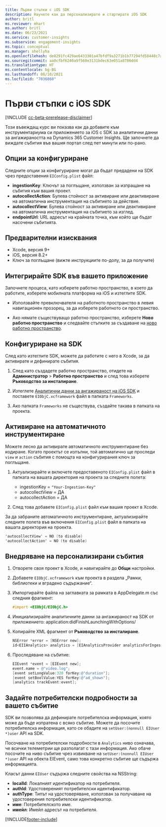 ```yaml
---
title: Първи стъпки с iOS SDK
description: Научете как да персонализирате и стартирате iOS SDK
author: britl
ms.reviewer: mhart
ms.author: britl
ms.date: 06/23/2021
ms.service: customer-insights
ms.subservice: engagement-insights
ms.topic: conceptual
ms.manager: shellyha
ms.openlocfilehash: de8291fc429ae6433301a47bfdf9a3271b1b77294fd58448c7aa6bd0783edc97
ms.sourcegitcommit: aa0cfbf6240a9f560e3131bdec63e051a8786dd4
ms.translationtype: HT
ms.contentlocale: bg-BG
ms.lasthandoff: 08/10/2021
ms.locfileid: "7036860"
---
```

# <a name="get-started-with-the-ios-sdk"></a>Първи стъпки с iOS SDK

[!INCLUDE [cc-beta-prerelease-disclaimer](includes/cc-beta-prerelease-disclaimer.md)]

Този въвеждащ курс ви показва как да добавите към инструментариума си приложението за iOS с SDK за аналитични данни за ангажираността на Dynamics 365 Customer Insights. Ще започнете да виждате събития във вашия портал след пет минути или по-рано.

## <a name="configuration-options"></a>Опции за конфигуриране

Следните опции за конфигуриране могат да бъдат предадени на SDK чрез предоставения `EIConfig.plist` файл:

- **ingestionKey**: Ключът за поглъщане, използван за изпращане на събития към вашия проект.
- **autocollectAction**: Булева стойност за активиране или деактивиране на автоматична инструментация на събитието за действие.
- **autocollectView**: Булева стойност за активиране или деактивиране на автоматична инструментация на събитието за изглед.
- **endpointUrl**: URL адресът на крайната точка, към който ще бъдат насочени събитията.

## <a name="prerequisites"></a>Предварителни изисквания

- Xcode, версия 9+
- iOS, версия 8.2+
- Ключ за поглъщане (вижте инструкциите по-долу, за да получите)

## <a name="integrate-the-sdk-into-your-application"></a>Интегрирайте SDK във вашето приложение

Започнете процеса, като изберете работно пространство, в което да работите, изберете мобилната платформа на iOS и изтеглите SDK.

- Използвайте превключвателя на работното пространство в левия навигационен прозорец, за да изберете работното си пространство.

- Ако нямате съществуващо работно пространство, изберете **Ново работно пространство** и следвайте стъпките за създаване на [ново работно пространство](create-workspace.md).

## <a name="configure-the-sdk"></a>Конфигуриране на SDK

След като изтеглите SDK, можете да работите с него в Xcode, за да активирате и дефинирате събития.

1. След като създадете работно пространство, отидете на **Администратор** > **Работно пространство** и след това изберете **Ръководство за инсталиране**.

1. Изтеглете [Аналитични данни за ангажираност на iOS SDK](https://download.pi.dynamics.com/sdk/EI-SDKs/ei-ios-sdk.zip) и поставете `EIObjC.xcframework` файл в папката `Frameworks`.

1. Ако папката `Frameworks` не съществува, създайте такава в папката на проекта.

## <a name="enable-auto-instrumentation"></a>Активиране на автоматичното инструментиране
 
Можете лесно да активирате автоматичното инструментиране без кодиране. Когато проектът се изпълни, той автоматично ще проследи `view` и `action` събития с помощта на конфигурирания ключ за поглъщане. 

1. Актуализирайте и включете предоставеното `EIConfig.plist` файл в папката на вашата директория на проекта за следните полета:
    - ingestionKey = `"Your-Ingestion-Key"`
    - autocollectView = ДА
    - autocollectAction = ДА

2. След това добавете `EIConfig.plist` файл към вашия проект в Xcode. 



За да забраните автоматичното инструментиране, актуализирайте следните полета във включения `EIConfig.plist` файл в папката на вашата директория на проекта. 

```objectivec
'autocollectView' = NO (to disable)
'autocollectAction' = NO (to disable)
```


## <a name="implement-custom-events"></a>Внедряване на персонализирани събития

1. Отворете своя проект в Xcode, и навигирайте до **Общи** настройки. 
1. Добавете `EIObjC.xcframework` към проекта в раздела „Рамки, библиотеки и вградено съдържание“.

1. Импортирайте файла на заглавката за рамката в AppDelegate.m със следния фрагмент:

    ```objectivec
    #import <EIObjC/EIObjC.h>
    ```

1. Инициализирайте аналитичните данни за ангажираност на SDK от приложението: application:didFinishLaunchingWithOptions/
1. Копирайте XML фрагмент от **Ръководство за инсталиране**.

    ```objectivec
    NSError *error = [NSError new];
    id<EIIAnalytics> analytics = [EIAnalyticsProvider analyticsForIngestionKey:nil error:&error];
    ```

1. Проследяване на събитие:

    ```objectivec
    EIEvent *event = [EIEvent new];
    event.name = @"video.log";
    [event setLongValue:320 forKey:@"duration"];
    [event setBoolValue:YES forKey:@"ad_shown"];
    [analytics trackEvent:event];
    ```

## <a name="set-user-details-for-your-event"></a>Задайте потребителски подробности за вашето събитие

SDK ви позволява да дефинирате потребителска информация, която може да бъде изпратена с всяко събитие. Можете да посочите потребителска информация, като се обадите на `setUser:(nonnull EIUser *)user` API на SDK.

Посочване на потребителски подробности в `Analytics` ниво означава, че всички телеметрии ще разполагат с тази информация. Ако обаче посочите на ниво събитие чрез извикване на `setUser:(nonnull EIUser *)user` API на обекта EIEvent, само това конкретно събитие ще съдържа информацията.

Класът данни `EIUser` съдържа следните свойства на NSString:

- **localId**: Локалният идентификатор на потребителя.
- **authId**: Удостовереният потребителски идентификатор.
- **authType**: Типът на удостоверяване, използван за получаване на удостоверения потребителски идентификатор.
- **име**: Потребителското име.
- **имейл**: Имейл адресът на потребителя.


[!INCLUDE[footer-include](../includes/footer-banner.md)]
